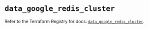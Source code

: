 # `data_google_redis_cluster`

Refer to the Terraform Registry for docs: [`data_google_redis_cluster`](https://registry.terraform.io/providers/hashicorp/google/6.43.0/docs/data-sources/redis_cluster).
